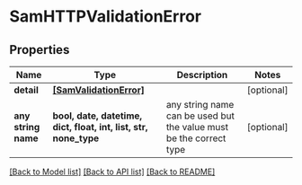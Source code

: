 # SamHTTPValidationError


## Properties
Name | Type | Description | Notes
------------ | ------------- | ------------- | -------------
**detail** | [**[SamValidationError]**](SamValidationError.md) |  | [optional] 
**any string name** | **bool, date, datetime, dict, float, int, list, str, none_type** | any string name can be used but the value must be the correct type | [optional]

[[Back to Model list]](../README.md#documentation-for-models) [[Back to API list]](../README.md#documentation-for-api-endpoints) [[Back to README]](../README.md)


